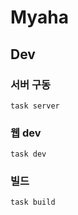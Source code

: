 # Myaha

## Dev

### 서버 구동
```
task server
```

### 웹 dev
```
task dev
```

### 빌드
```
task build
```